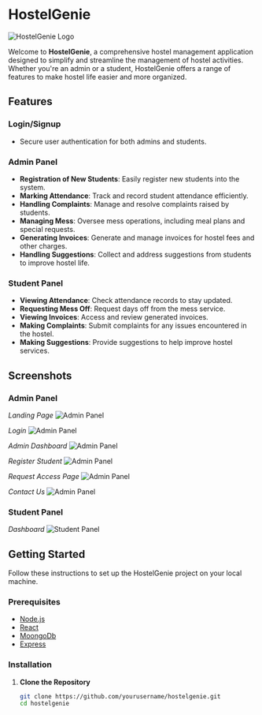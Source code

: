 # HostelGenie

![HostelGenie Logo](https://snipboard.io/hUt8AM.jpg)

Welcome to **HostelGenie**, a comprehensive hostel management application designed to simplify and streamline the management of hostel activities. Whether you're an admin or a student, HostelGenie offers a range of features to make hostel life easier and more organized.

## Features

### Login/Signup
- Secure user authentication for both admins and students.

### Admin Panel
- **Registration of New Students**: Easily register new students into the system.
- **Marking Attendance**: Track and record student attendance efficiently.
- **Handling Complaints**: Manage and resolve complaints raised by students.
- **Managing Mess**: Oversee mess operations, including meal plans and special requests.
- **Generating Invoices**: Generate and manage invoices for hostel fees and other charges.
- **Handling Suggestions**: Collect and address suggestions from students to improve hostel life.

### Student Panel
- **Viewing Attendance**: Check attendance records to stay updated.
- **Requesting Mess Off**: Request days off from the mess service.
- **Viewing Invoices**: Access and review generated invoices.
- **Making Complaints**: Submit complaints for any issues encountered in the hostel.
- **Making Suggestions**: Provide suggestions to help improve hostel services.

## Screenshots

### Admin Panel
*Landing Page*
![Admin Panel](https://snipboard.io/wVPLex.jpg)

*Login*
![Admin Panel](https://snipboard.io/hKrYyC.jpg)

*Admin Dashboard*
![Admin Panel](https://snipboard.io/Eln5Xs.jpg)

*Register Student*
![Admin Panel](https://snipboard.io/eq7jBs.jpg)

*Request Access Page*
![Admin Panel](https://snipboard.io/hbpn9f.jpg)

*Contact Us*
![Admin Panel](https://snipboard.io/n0JaTl.jpg)

### Student Panel
*Dashboard*
![Student Panel](path/to/your/student_panel_screenshot.png)

## Getting Started

Follow these instructions to set up the HostelGenie project on your local machine.

### Prerequisites
- [Node.js](https://nodejs.org/en/)
- [React](https://react.dev/)
- [MoongoDb](https://www.mongodb.com/)
- [Express](https://expressjs.com/)

### Installation

1. **Clone the Repository**
   ```bash
   git clone https://github.com/yourusername/hostelgenie.git
   cd hostelgenie
































